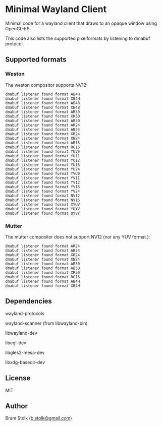 # Minimal Wayland Client

Minimal code for a wayland client that draws to an opaque window using OpenGL-ES.

This code also lists the supported pixelformats by listening to dmabuf protocol.

## Supported formats

### Weston

The weston compositor supports NV12:

```
dmabuf listener found format AB4H
dmabuf listener found format XB4H
dmabuf listener found format AB48
dmabuf listener found format XB48
dmabuf listener found format AR30
dmabuf listener found format XR30
dmabuf listener found format AB30
dmabuf listener found format AR24
dmabuf listener found format AB24
dmabuf listener found format XR24
dmabuf listener found format XB24
dmabuf listener found format AR15
dmabuf listener found format RG16
dmabuf listener found format YUV9
dmabuf listener found format YU11
dmabuf listener found format YU12
dmabuf listener found format YU16
dmabuf listener found format YU24
dmabuf listener found format YVU9
dmabuf listener found format YV11
dmabuf listener found format YV12
dmabuf listener found format YV16
dmabuf listener found format YV24
dmabuf listener found format NV12
dmabuf listener found format NV16
dmabuf listener found format XYUV
dmabuf listener found format YUYV
dmabuf listener found format UYVY
```

### Mutter

The mutter compositor does not support NV12 (nor any YUV format.):
```
dmabuf listener found format AR24
dmabuf listener found format AB24
dmabuf listener found format XR24
dmabuf listener found format XB24
dmabuf listener found format AR30
dmabuf listener found format AB30
dmabuf listener found format XR30
dmabuf listener found format RG16
dmabuf listener found format AB4H
dmabuf listener found format XB4H
```


## Dependencies

wayland-protocols

wayland-scanner (from libwayland-bin)

libwayland-dev

libegl-dev

libgles2-mesa-dev

libxdg-basedir-dev

## License

MIT

## Author

Bram Stolk (b.stolk@gmail.com)

